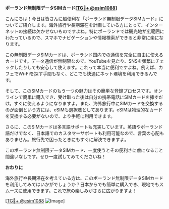 **ポーランド無制限データSIMカード[[TG💪+ @esim1088](https://t.me/s/esim1088)]**

こんにちは！今日は皆さんに超便利な「ポーランド無制限データSIMカード」についてご紹介します。海外旅行や長期滞在を計画している方にとって、インターネットの接続は欠かせないものですよね。特にポーランドでは観光地が広範囲にわたっているので、スマホでナビゲーションや情報検索ができると非常に楽になります。

この無制限データSIMカードは、ポーランド国内での通信を完全に自由に使えるカードです。データ通信が無制限なので、YouTubeを見たり、SNSを頻繁にチェックしたりしても安心して使えます。これって本当に便利ですよね。例えば、カフェでWi-Fiを探す手間もなく、どこでも快適にネット環境を利用できるんです。

そして、このSIMカードのもう一つの魅力はその簡単な登録プロセスです。オンラインで簡単に購入でき、受け取った後は自分の携帯電話にSIMカードを挿すだけ。すぐに使えるようになりますよ。また、海外旅行中にSIMカードを交換するのが面倒という方には、eSIMも選択肢としてあります。eSIMは物理的なカードを交換する必要がないので、より手軽に利用できます。

さらに、このSIMカードは多言語サポートも充実しています。英語やポーランド語だけでなく、日本語でのカスタマーサポートも利用可能なので、言葉の心配もありません。旅行先で困ったときにもすぐに解決できますよ。

このポーランド無制限データSIMカード、一度使うとその便利さに虜になること間違いなしです。ぜひ一度試してみてくださいね！

**おわりに**

海外旅行や長期滞在を考えている方は、このポーランド無制限データSIMカードを利用してみてはいかがでしょうか？日本からでも簡単に購入でき、現地でもスムーズに使用できます。これで旅の楽しみがさらに広がりますよ！

[[TG💪+ @esim1088](https://t.me/s/esim1088) ![Image](https://i.postimg.cc/Y0z9fWf4/image.png)]